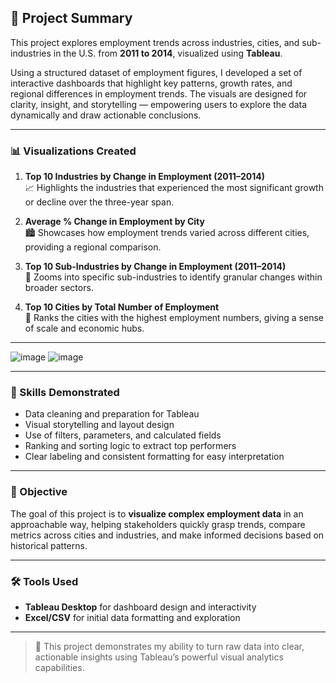 ## 🧾 Project Summary

This project explores employment trends across industries, cities, and sub-industries in the U.S. from **2011 to 2014**, visualized using **Tableau**.

Using a structured dataset of employment figures, I developed a set of interactive dashboards that highlight key patterns, growth rates, and regional differences in employment trends. The visuals are designed for clarity, insight, and storytelling — empowering users to explore the data dynamically and draw actionable conclusions.

---

### 📊 Visualizations Created

1. **Top 10 Industries by Change in Employment (2011–2014)**  
   📈 Highlights the industries that experienced the most significant growth or decline over the three-year span.

2. **Average % Change in Employment by City**  
   🏙️ Showcases how employment trends varied across different cities, providing a regional comparison.

3. **Top 10 Sub-Industries by Change in Employment (2011–2014)**  
   🧩 Zooms into specific sub-industries to identify granular changes within broader sectors.

4. **Top 10 Cities by Total Number of Employment**  
   📍 Ranks the cities with the highest employment numbers, giving a sense of scale and economic hubs.

---
![image](https://github.com/user-attachments/assets/eb1c3929-a30c-4950-9058-9086bd1e5be2)
![image](https://github.com/user-attachments/assets/488c2c89-94a1-48fc-a14c-67b34bd01e05)

---

### 🎯 Skills Demonstrated

- Data cleaning and preparation for Tableau
- Visual storytelling and layout design
- Use of filters, parameters, and calculated fields
- Ranking and sorting logic to extract top performers
- Clear labeling and consistent formatting for easy interpretation

---

### 🧠 Objective

The goal of this project is to **visualize complex employment data** in an approachable way, helping stakeholders quickly grasp trends, compare metrics across cities and industries, and make informed decisions based on historical patterns.

---

### 🛠 Tools Used

- **Tableau Desktop** for dashboard design and interactivity  
- **Excel/CSV** for initial data formatting and exploration  

---

> 📌 This project demonstrates my ability to turn raw data into clear, actionable insights using Tableau’s powerful visual analytics capabilities.
